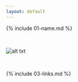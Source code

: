 ```yaml
---
layout: default
---
```


{% include 01-name.md %}

<br>

![alt txt](https://octodex.github.com/images/yaktocat.png)

<br>

{% include 03-links.md %}


